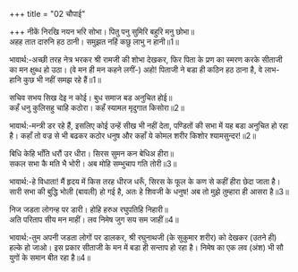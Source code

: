 +++
title = "02 चौपाई"

+++
नीकें निरखि नयन भरि सोभा। पितु पनु सुमिरि बहुरि मनु छोभा॥  
अहह तात दारुनि हठ ठानी। समुझत नहिं कछु लाभु न हानी॥1॥  

भावार्थ:-अच्छी तरह नेत्र भरकर श्री रामजी की शोभा देखकर, फिर पिता के प्रण का स्मरण करके सीताजी का मन क्षुब्ध हो उठा। (वे मन ही मन कहने लगीं-) अहो! पिताजी ने बडा ही कठिन हठ ठाना है, वे लाभ-हानि कुछ भी नहीं समझ रहे हैं॥1॥  

सचिव सभय सिख देइ न कोई। बुध समाज बड अनुचित होई॥  
कहँ धनु कुलिसहु चाहि कठोरा। कहँ स्यामल मृदुगात किसोरा॥2॥  

भावार्थ:-मन्त्री डर रहे हैं, इसलिए कोई उन्हें सीख भी नहीं देता, पण्डितों की सभा में यह बडा अनुचित हो रहा है। कहाँ तो वज्र से भी बढकर कठोर धनुष और कहाँ ये कोमल शरीर किशोर श्यामसुन्दर!॥2॥  

बिधि केहि भाँति धरौं उर धीरा। सिरस सुमन कन बेधिअ हीरा॥  
सकल सभा कै मति भै भोरी। अब मोहि सम्भुचाप गति तोरी॥3॥  

भावार्थ:-हे विधाता! मैं हृदय में किस तरह धीरज धरूँ, सिरस के फूल के कण से कहीं हीरा छेदा जाता है। सारी सभा की बुद्धि भोली (बावली) हो गई है, अतः हे शिवजी के धनुष! अब तो मुझे तुम्हारा ही आसरा है॥3॥  

निज जडता लोगन्ह पर डारी। होहि हरुअ रघुपतिहि निहारी॥  
अति परिताप सीय मन माहीं। लव निमेष जुग सय सम जाहीं॥4॥  

भावार्थ:-तुम अपनी जडता लोगों पर डालकर, श्री रघुनाथजी (के सुकुमार शरीर) को देखकर (उतने ही) हल्के हो जाओ। इस प्रकार सीताजी के मन में बडा ही सन्ताप हो रहा है। निमेष का एक लव (अंश) भी सौ युगों के समान बीत रहा है॥4॥  